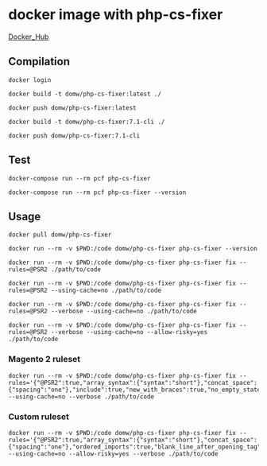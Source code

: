 # docker image with php-cs-fixer

[Docker_Hub](https://hub.docker.com/r/domw/php-cs-fixer)

## Compilation

    docker login

    docker build -t domw/php-cs-fixer:latest ./

    docker push domw/php-cs-fixer:latest

    docker build -t domw/php-cs-fixer:7.1-cli ./

    docker push domw/php-cs-fixer:7.1-cli 

## Test

    docker-compose run --rm pcf php-cs-fixer

    docker-compose run --rm pcf php-cs-fixer --version

## Usage
    
    docker pull domw/php-cs-fixer

    docker run --rm -v $PWD:/code domw/php-cs-fixer php-cs-fixer --version

    docker run --rm -v $PWD:/code domw/php-cs-fixer php-cs-fixer fix --rules=@PSR2 ./path/to/code

    docker run --rm -v $PWD:/code domw/php-cs-fixer php-cs-fixer fix --rules=@PSR2 --using-cache=no ./path/to/code

    docker run --rm -v $PWD:/code domw/php-cs-fixer php-cs-fixer fix --rules=@PSR2 --verbose --using-cache=no ./path/to/code

    docker run --rm -v $PWD:/code domw/php-cs-fixer php-cs-fixer fix --rules=@PSR2 --verbose --using-cache=no --allow-risky=yes ./path/to/code    

### Magento 2 ruleset

    docker run --rm -v $PWD:/code domw/php-cs-fixer php-cs-fixer fix --rules='{"@PSR2":true,"array_syntax":{"syntax":"short"},"concat_space":{"spacing":"one"},"include":true,"new_with_braces":true,"no_empty_statement":true,"no_extra_consecutive_blank_lines":true,"no_leading_import_slash":true,"no_leading_namespace_whitespace":true,"no_multiline_whitespace_around_double_arrow":true,"no_multiline_whitespace_before_semicolons":true,"no_singleline_whitespace_before_semicolons":true,"no_trailing_comma_in_singleline_array":true,"no_unused_imports":true,"no_whitespace_in_blank_line":true,"object_operator_without_whitespace":true,"ordered_imports":true,"standardize_not_equals":true,"ternary_operator_spaces":true}' --using-cache=no --verbose ./path/to/code

### Custom ruleset

    docker run --rm -v $PWD:/code domw/php-cs-fixer php-cs-fixer fix --rules='{"@PSR2":true,"array_syntax":{"syntax":"short"},"concat_space":{"spacing":"one"},"ordered_imports":true,"blank_line_after_opening_tag":true,"comment_to_phpdoc":true,"ereg_to_preg":true,"fully_qualified_strict_types":true,"include":true,"linebreak_after_opening_tag":true,"logical_operators":true,"no_blank_lines_after_phpdoc":true,"no_empty_comment":true,"no_empty_phpdoc":true,"no_empty_statement":true,"no_extra_consecutive_blank_lines":true,"no_leading_import_slash":true,"no_leading_namespace_whitespace":true,"no_php4_constructor":true,"no_unused_imports":true,"no_useless_else":true,"no_useless_return":true,"normalize_index_brace":true,"phpdoc_add_missing_param_annotation":true,"phpdoc_annotation_without_dot":true,"phpdoc_indent":true,"phpdoc_inline_tag":true,"phpdoc_no_access":true,"phpdoc_order":true,"phpdoc_return_self_reference":true,"phpdoc_scalar":true,"phpdoc_single_line_var_spacing":true,"phpdoc_to_comment":true,"phpdoc_trim":true,"phpdoc_types_order":true,"phpdoc_types":true,"phpdoc_var_without_name":true,"protected_to_private":true,"array_syntax":true,"short_scalar_cast":true,"standardize_not_equals":true,"string_line_ending":true,"ternary_operator_spaces":true,"whitespace_after_comma_in_array":true}' --using-cache=no --allow-risky=yes --verbose ./path/to/code